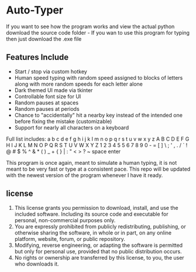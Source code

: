 # Auto-Typer

If you want to see how the program works and view the actual python download the source code folder - 
If you wan to use this program for typing then just download the .exe file 

## Features Include
- Start / stop via custom hotkey
- Human speed typing with random speed assigned to blocks of letters along with more random speeds for each letter alone
- Dark themed UI made via tkinter
- Controllable font size for UI
- Random pauses at spaces
- Random pauses at periods
- Chance to "accidentally" hit a nearby key instead of the intended one before fixing the mistake (customizable)
- Support for nearly all characters on a keyboard
  
Full list includes:
a  b  c  d  e  f  g  h  i  j  k  l  m  n  o  p
q  r  s  t  u  v  w  x  y  z  A  B  C  D  E  F 
G  H  I  J  K  L  M  N  O  P  Q  R  S  T  U  V
W  X  Y  Z  1  2  3  4  5  5  6  7  8  9  0  -
=  [  ]  \  ;  '  ,  .  /  `  !  @  #  $  %  ^
&  *  (  )  _  +  {  }  |  :  "  <  >  ?  ~ 
space   enter

This program is once again, meant to simulate a human typing, it is not meant to be very fast or type at a consistent pace.
This repo will be updated with the newest version of the program whenever I have it ready.

## license

1. This license grants you permission to download, install, and use the included software. Including its source code and executable for personal, non-commercial purposes only.
2. You are expressly prohibited from publicly redistributing, publishing, or otherwise sharing the software, in whole or in part, on any online platform, website, forum, or public repository.
3. Modifying, reverse engineering, or adapting the software is permitted but only for personal use, provided that no public distribution occurs.
4. No rights or ownership are transferred by this license, to you, the user who downloads it.
